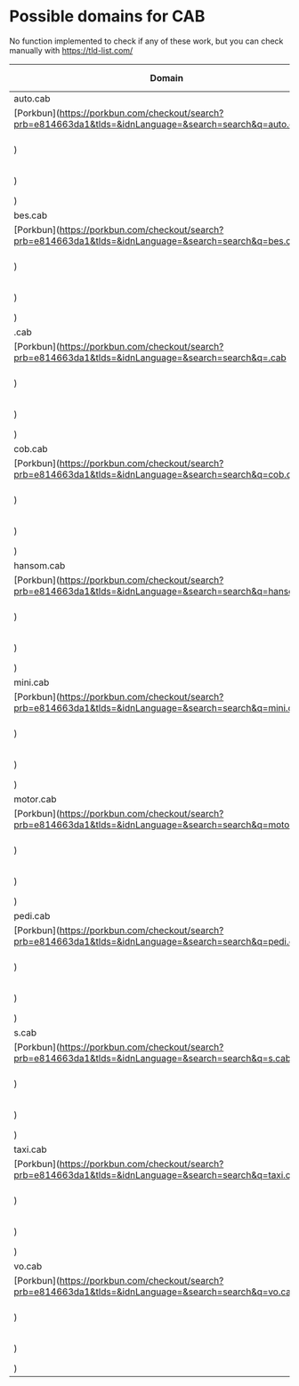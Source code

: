# Possible domains for CAB

No function implemented to check if any of these work, but you can check manually with https://tld-list.com/

| Domain | Porkbun | NameCheap | Google Domains |
|---|---|---|---|
| auto.cab | [Porkbun](https://porkbun.com/checkout/search?prb=e814663da1&tlds=&idnLanguage=&search=search&q=auto.cab) | [Namecheap](https://www.namecheap.com/domains/registration/results/?domain=auto.cab) | [Google](https://domains.google.com/registrar/search?searchTerm=auto.cab) |
| bes.cab | [Porkbun](https://porkbun.com/checkout/search?prb=e814663da1&tlds=&idnLanguage=&search=search&q=bes.cab) | [Namecheap](https://www.namecheap.com/domains/registration/results/?domain=bes.cab) | [Google](https://domains.google.com/registrar/search?searchTerm=bes.cab) |
| .cab | [Porkbun](https://porkbun.com/checkout/search?prb=e814663da1&tlds=&idnLanguage=&search=search&q=.cab) | [Namecheap](https://www.namecheap.com/domains/registration/results/?domain=.cab) | [Google](https://domains.google.com/registrar/search?searchTerm=.cab) |
| cob.cab | [Porkbun](https://porkbun.com/checkout/search?prb=e814663da1&tlds=&idnLanguage=&search=search&q=cob.cab) | [Namecheap](https://www.namecheap.com/domains/registration/results/?domain=cob.cab) | [Google](https://domains.google.com/registrar/search?searchTerm=cob.cab) |
| hansom.cab | [Porkbun](https://porkbun.com/checkout/search?prb=e814663da1&tlds=&idnLanguage=&search=search&q=hansom.cab) | [Namecheap](https://www.namecheap.com/domains/registration/results/?domain=hansom.cab) | [Google](https://domains.google.com/registrar/search?searchTerm=hansom.cab) |
| mini.cab | [Porkbun](https://porkbun.com/checkout/search?prb=e814663da1&tlds=&idnLanguage=&search=search&q=mini.cab) | [Namecheap](https://www.namecheap.com/domains/registration/results/?domain=mini.cab) | [Google](https://domains.google.com/registrar/search?searchTerm=mini.cab) |
| motor.cab | [Porkbun](https://porkbun.com/checkout/search?prb=e814663da1&tlds=&idnLanguage=&search=search&q=motor.cab) | [Namecheap](https://www.namecheap.com/domains/registration/results/?domain=motor.cab) | [Google](https://domains.google.com/registrar/search?searchTerm=motor.cab) |
| pedi.cab | [Porkbun](https://porkbun.com/checkout/search?prb=e814663da1&tlds=&idnLanguage=&search=search&q=pedi.cab) | [Namecheap](https://www.namecheap.com/domains/registration/results/?domain=pedi.cab) | [Google](https://domains.google.com/registrar/search?searchTerm=pedi.cab) |
| s.cab | [Porkbun](https://porkbun.com/checkout/search?prb=e814663da1&tlds=&idnLanguage=&search=search&q=s.cab) | [Namecheap](https://www.namecheap.com/domains/registration/results/?domain=s.cab) | [Google](https://domains.google.com/registrar/search?searchTerm=s.cab) |
| taxi.cab | [Porkbun](https://porkbun.com/checkout/search?prb=e814663da1&tlds=&idnLanguage=&search=search&q=taxi.cab) | [Namecheap](https://www.namecheap.com/domains/registration/results/?domain=taxi.cab) | [Google](https://domains.google.com/registrar/search?searchTerm=taxi.cab) |
| vo.cab | [Porkbun](https://porkbun.com/checkout/search?prb=e814663da1&tlds=&idnLanguage=&search=search&q=vo.cab) | [Namecheap](https://www.namecheap.com/domains/registration/results/?domain=vo.cab) | [Google](https://domains.google.com/registrar/search?searchTerm=vo.cab) |
